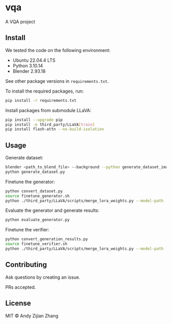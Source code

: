 # vqa

A VQA project

## Install

We tested the code on the following environment:

- Ubuntu 22.04.4 LTS
- Python 3.10.14
- Blender 2.93.18

See other package versions in `requirements.txt`.

To install the required packages, run:

```bash
pip install -r requirements.txt
```

Install packages from submodule LLaVA:

```bash
pip install --upgrade pip
pip install -e third_party/LLaVA[train]
pip install flash-attn --no-build-isolation
```

## Usage

Generate dataset:

```bash
blender <path_to_blend_file> --background --python generate_dataset_images.py
python generate_dataset.py
```

Finetune the generator:

```bash
python convert_dataset.py
source finetune_generator.sh
python ./third_party/LLaVA/scripts/merge_lora_weights.py --model-path ./data/checkpoints/llava-v1.5-7b-task-lora-generator/ --model-base liuhaotian/llava-v1.5-7b --save-model-path ./data/models/llava-v1.5-7b-task-lora-generator
```

Evaluate the generator and generate results:

```bash
python evaluate_generator.py
```

Finetune the verifier:
    
```bash
python convert_generation_results.py
source finetune_verifier.sh
python ./third_party/LLaVA/scripts/merge_lora_weights.py --model-path ./data/checkpoints/llava-v1.5-7b-task-lora-verifier/ --model-base ./data/models/llava-v1.5-7b-task-lora-generator --save-model-path ./data/models/llava-v1.5-7b-task-lora-verifier
```

## Contributing

Ask questions by creating an issue.

PRs accepted.

## License

MIT © Andy Zijian Zhang
